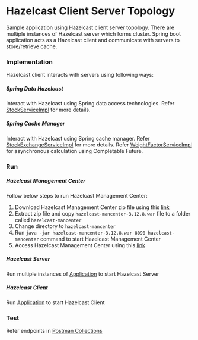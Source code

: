 # Hazelcast Client Server Topology
Sample application using Hazelcast client server topology. There are multiple instances of Hazelcast server which forms cluster. Spring boot application acts as a Hazelcast client and communicate with servers to store/retrieve cache.

### Implementation
Hazelcast client interacts with servers using following ways:
##### Spring Data Hazelcast
Interact with Hazelcast using Spring data access technologies. Refer [StockServiceImpl](client/src/main/java/com/example/client/service/StockServiceImpl.java) for more details.

##### Spring Cache Manager
Interact with Hazelcast using Spring cache manager. Refer [StockExchangeServiceImpl](client/src/main/java/com/example/client/service/StockExchangeServiceImpl.java) for more details.
Refer [WeightFactorServiceImpl](client/src/main/java/com/example/client/service/WeightFactorServiceImpl.java) for asynchronous calculation using Completable Future. 

### Run
##### Hazelcast Management Center
Follow below steps to run Hazelcast Management Center:
1. Download Hazelcast Management Center zip file using this [link](https://download.hazelcast.com/management-center/hazelcast-management-center-3.12.8.zip)
1. Extract zip file and copy `hazelcast-mancenter-3.12.8.war` file to a folder called `hazelcast-mancenter`
1. Change directory to `hazelcast-mancenter`
1. Run `java -jar hazelcast-mancenter-3.12.8.war 8090 hazelcast-mancenter` command to start Hazelcast Management Center
1. Access Hazelcast Management Center using this [link](http://localhost:8090/hazelcast-mancenter)

##### Hazelcast Server
Run multiple instances of [Application](server/src/main/java/com/example/server/Application.java) to start Hazelcast Server

##### Hazelcast Client
Run [Application](client/src/main/java/com/example/client/Application.java) to start Hazelcast Client

### Test
Refer endpoints in [Postman Collections](postman-collection/Hazelcast.postman_collection.json)
